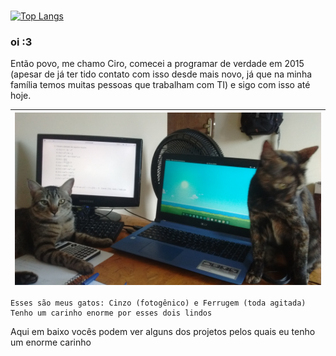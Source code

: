 <!--
**ciroDourado/ciroDourado** is a ✨ _special_ ✨ repository because its `README.md` (this file) appears on your GitHub profile.

Here are some ideas to get you started: thanks github :3 
If you came here and now is reading this stuff, you are rewarded with some secret info about me

- 🔭 I’m currently working on ... help me to change this
- 🌱 I’m currently learning: Rust and C#, and I pretend to get proficiency on both. These two are long-term investiments of mine.
- 👯 I’m looking to collaborate on ...
- 🤔 I’m looking for help with: getting a job, so I can spoil my cats <3
- 💬 Ask me about: the first thing that comes into your head, I like spontaneous people
- 📫 How to reach me: give me food. Oh, you meant contact. ciro.brz@gmail.com
- 😄 Pronouns: ...
- ⚡ Fun fact: I'm already a joke
-->

#
[![Top Langs](https://github-readme-stats.vercel.app/api/top-langs/?username=ciroDourado&layout=compact&hide_title=true)](https://github.com/anuraghazra/github-readme-stats)

### oi :3

Então povo, me chamo Ciro, comecei a programar de verdade em 2015 (apesar de já ter tido contato com isso desde mais novo, já que na minha família temos muitas pessoas que trabalham com TI) e sigo com isso até hoje.

| ![](https://github.com/ciroDourado/ciroDourado/blob/main/images/meus_amores.jpg) |
|----------------------------------------------------------------------------------|
```
Esses são meus gatos: Cinzo (fotogênico) e Ferrugem (toda agitada)
Tenho um carinho enorme por esses dois lindos
```

Aqui em baixo vocês podem ver alguns dos projetos pelos quais eu tenho um enorme carinho
